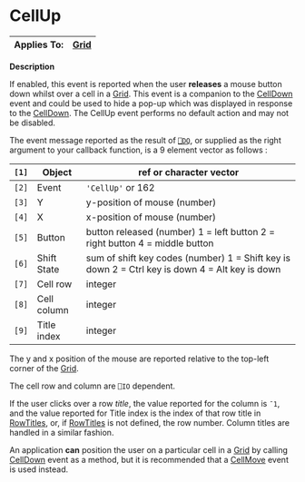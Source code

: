 




<h1 class="heading"><span class="name">CellUp</span></h1>

| Applies To: | [Grid](../a-z/grid.md) |
| --- | ---  |


**Description**


If enabled, this event is reported when the user **releases** a mouse button down whilst over a cell in a [Grid](../a-z/grid.md). This event is a companion to the [CellDown](../a-z/celldown.md) event and could be used to hide a pop-up which was displayed in response to the [CellDown](../a-z/celldown.md). The CellUp event performs no default action and may not be disabled.




The event message reported as the result of [`⎕DQ`](../../Language/System%20Functions/dq.htm), or supplied as the right argument to your callback function, is a 9 element vector as follows :


| `[1]` | Object | ref or character vector |
| --- | --- | ---  |
| `[2]` | Event | `'CellUp'` or 162 |
| `[3]` | Y | y-position of mouse (number) |
| `[4]` | X | x-position of mouse (number) |
| `[5]` | Button | button released (number) 1 = left button 2        = right button 4 = middle button |
| `[6]` | Shift State | sum of shift key codes (number) 1 = Shift key        is down 2 = Ctrl key is down 4 = Alt key is down |
| `[7]` | Cell row | integer |
| `[8]` | Cell column | integer |
| `[9]` | Title index | integer |



The y and x position of the mouse are reported relative to the top-left corner of the [Grid](../a-z/grid.md).


The cell row and column are `⎕IO` dependent.


If the user clicks over a row *title*, the value reported for the column is `¯1`, and the value reported for Title index is the index of that row title in [RowTitles](../a-z/rowtitles.md), or, if [RowTitles](../a-z/rowtitles.md) is not defined, the row number. Column titles are handled in a similar fashion.


An application **can** position the user on a particular cell in a [Grid](../a-z/grid.md) by calling [CellDown](../a-z/celldown.md) event as a method, but it is recommended that a [CellMove](../a-z/cellmove.md) event is used instead.


